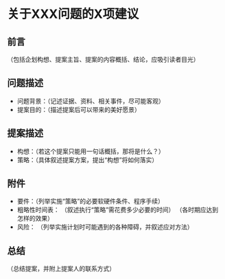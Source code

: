 关于XXX问题的X项建议
======
前言
---
（包括企划构想、提案主旨、提案的内容概括、结论，应吸引读者目光）

问题描述
---
- 问题背景：（记述证据、资料、相关事件，尽可能客观）
- 提案目的：（描述提案后可以带来的美好愿景）

提案描述
---
- 构想：（若这个提案只能用一句话概括，那将是什么？）
- 策略：（具体叙述提案方案，提出“构想”将如何落实）

附件
---
- 要件：（列举实施“策略”的必要软硬件条件、程序手续）
- 粗略性时间表：
（叙述执行“策略”需花费多少必要的时间）
（各时期应达到怎样的效果）
- 风险：
（列举实施计划时可能遇到的各种障碍，并叙述应对方法）

总结
---
（总结提案，并附上提案人的联系方式）
